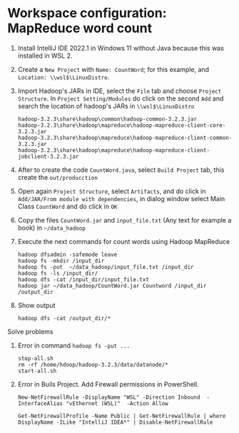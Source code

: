 # Workspace configuration: MapReduce word count

1. Install IntelliJ IDE 2022.1 in Windows 11 without Java because this was installed in WSL 2.

2. Create  a `New Project` with  `Name: CountWord`; for this example, and `Location: \\wsl$\LinuxDistro`.

3. Import Hadoop's JARs in IDE, select the `File` tab and choose `Project Structure`. In `Project Setting/Modules` do click on the second `Add` and search the location of hadoop's JARs in `\\wsl$\LinuxDistro`
    ```
    hadoop-3.2.3\share\hadoop\common\hadoop-common-3.2.3.jar
    hadoop-3.2.3\share\hadoop\mapreduce\hadoop-mapreduce-client-core-3.2.3.jar
    hadoop-3.2.3\share\hadoop\mapreduce\hadoop-mapreduce-client-common-3.2.3.jar
    hadoop-3.2.3\share\hadoop\mapreduce\hadoop-mapreduce-client-jobclient-3.2.3.jar
    ```

4. After to create the code `CountWord.java`, select `Build Project` tab, this create the `out/producction`

5. Open again `Project Structure`, select `Artifacts`, and do click in `Add/JAR/From module with dependencies`, in dialog window select Main Class `CountWord` and do click in `OK`

6. Copy the files `CountWord.jar` and `input_file.txt` (Any text for example a book) in `~/data_hadoop`

7. Execute the next commands for count words using Hadoop MapReduce
    ```
    hadoop dfsadmin -safemode leave
    hadoop fs -mkdir /input_dir
    hadoop fs -put  ~/data_hadoop/input_file.txt /input_dir
    hadoop fs -ls /input_dir/
    hadoop dfs -cat /input_dir/input_file.txt
    hadoop jar ~/data_hadoop/CountWord.jar Countword /input_dir /output_dir
    ```

8. Show output
    ```
    hadoop dfs -cat /output_dir/*
    ```

Solve problems

1. Error in command `hadoop fs -put ...`
    ```
    stop-all.sh
    rm -rf /home/hdoop/hadoop-3.2.3/data/datanode/*
    start-all.sh
    ```

2. Error in Buils Project. Add Firewall permissions in PowerShell.
    ```
    New-NetFirewallRule -DisplayName "WSL" -Direction Inbound  -InterfaceAlias "vEthernet (WSL)"  -Action Allow

    Get-NetFirewallProfile -Name Public | Get-NetFirewallRule | where DisplayName -ILike "IntelliJ IDEA*" | Disable-NetFirewallRule
    ``` 
